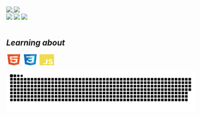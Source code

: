  <div style="display: inline_block"><br>
  <a href="https://github.com/keepozin">
  <img height="150em" src="https://github-readme-stats.vercel.app/api?username=keepozin&show_icons=true&theme=dracula&include_all_commits=true&count_private=true"/>
  <img height="150em" src="https://github-readme-stats.vercel.app/api/top-langs/?username=keepozin&layout=compact&langs_count=7&theme=dracula"/>
</div>
  
  
  <div> 
  <a href="https://instagram.com/vtrgodd" target="_blank"><img src="https://img.shields.io/badge/-Instagram-%23E4405F?style=for-the-badge&logo=instagram&logoColor=white" target="_blank"></a>
  <a href = "mailto:victorg17@live.com"><img src="https://img.shields.io/badge/Outlook-0078D4?style=for-the-badge&logo=microsoft-outlook&logoColor=white" target="_blank"></a>
  <a href="https://www.linkedin.com/in/victorgoddard" target="_blank"><img src="https://img.shields.io/badge/-LinkedIn-%230077B5?style=for-the-badge&logo=linkedin&logoColor=white" target="_blank"></a>
  </div>
 
 
  <div style="display: inline_block"><br>
    <h2><em>Learning about</em></h2>
  <img align="center" height="30" width="40" src="https://raw.githubusercontent.com/devicons/devicon/master/icons/html5/html5-original.svg">
  <img align="center" height="30" width="40" src="https://raw.githubusercontent.com/devicons/devicon/master/icons/css3/css3-original.svg">
<img align="center" height="30" width="40" src="https://raw.githubusercontent.com/devicons/devicon/master/icons/javascript/javascript-plain.svg">
  </div>

 
   ![Snake animation](https://github.com/keepozin/keepozin/blob/output/github-contribution-grid-snake.svg)

 
